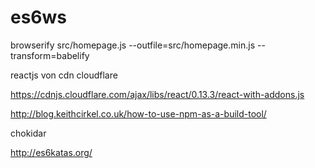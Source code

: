 # es6ws


browserify src/homepage.js --outfile=src/homepage.min.js --transform=babelify

reactjs von cdn
cloudflare

https://cdnjs.cloudflare.com/ajax/libs/react/0.13.3/react-with-addons.js

http://blog.keithcirkel.co.uk/how-to-use-npm-as-a-build-tool/


chokidar

http://es6katas.org/

